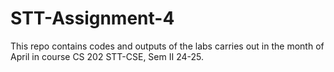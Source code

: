 # STT-Assignment-4
This repo contains codes and outputs of the labs carries out in the month of April in course CS 202 STT-CSE, Sem II 24-25.

